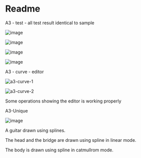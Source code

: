 # Readme

A3 - test - all test result identical to sample

![image](https://user-images.githubusercontent.com/89867062/135749636-918086c8-2cb4-4883-88bb-fce7c8a41ab6.png)

![image](https://user-images.githubusercontent.com/89867062/135749641-dbd1bbf8-d4ac-424c-9360-2e8837fd427c.png)

![image](https://user-images.githubusercontent.com/89867062/135749651-ce43c49f-e5d4-4638-a4dc-2f67c12a95ed.png)

![image](https://user-images.githubusercontent.com/89867062/135749664-2187e72b-eca3-4030-b629-cf86328cc2ed.png)

A3 - curve - editor

![a3-curve-1](https://user-images.githubusercontent.com/89867062/135749584-a42d33cd-928d-475a-823b-1a59a0fecc24.gif)

![a3-curve-2](https://user-images.githubusercontent.com/89867062/135749588-72edb15f-b4c9-418f-b69c-2775e4fd8395.gif)

Some operations showing the editor is working properly

A3-Unique

![image](https://user-images.githubusercontent.com/89867062/135748816-fa520b6c-0d6f-4304-a7c0-6073630d7134.png)

A guitar drawn using splines.

The head and the bridge are drawn using spline in linear mode.

The body is drawn using spline in catmullrom mode.
